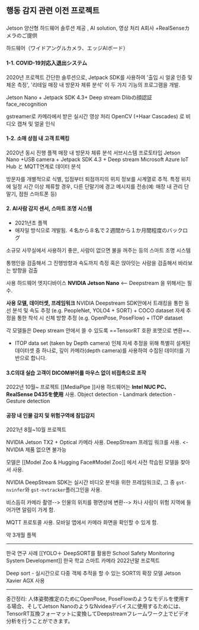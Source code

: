 ## 행동 감지 관련 이전 프로젝트

### 

Jetson 양산형 하드웨어 솔루션 제공 , AI solution, 영상 처리  A회사
+RealSenseカメラのご提供

하드웨어（ワイドアングルカメラ、エッジAIボード）
#### 1-1. COVID-19対応入退出システム
2020년 프로젝트
간단한 솔루션으로,  Jetpack SDK를 사용하여
'출입 시 얼굴 인증 및 체온 측정', '리테일 매장 내 방문자 체류 분석'
이 두 가지 기능의 프로그램을 개발.

Jetson Nano + Jetpack SDK 4.3+ Deep stream
Dlibの顔認証 face_recognition

gstreamer로 카메라에서 받은 실시간 영상 처리
OpenCV (+Haar Cascades) 로 비디오 캡쳐 및 얼굴 인식 

#### 1-2. 소매 상점 내 고객 트렉킹
2020년 동시 진행 플젝
매장 내 방문자 체류 분석 서브시스템 프로토타입
Jetson Nano +USB camera +  Jetpack SDK 4.3 + Deep stream
Microsoft Azure IoT Hub と MQTT연계로 데이터 분석

방문자를 개별적으로 식별, 입점부터 퇴점까지의 위치 정보를 시계열로 추적.
특정 위치에 일정 시간 이상 체류할 경우, 다른 단말기에 경고 메시지를 전송(예: 매장 내 관리 단말기, 점원 스마트폰 등)


#### 2. AI사람 감지 센서, 스마트 조명 시스템
- 2021년초 플젝
- 애자일 방식으로 개발됨. ４名から８名で２週間から１か月間程度のバックログ

소규모 사무실에서 사용하기 좋은,
 사람이 없으면 불을 꺼주는 등의 스마트 조명 시스템

 통행인을 검출해서 그 진행방향과 속도까지 측정
 혹은 앉아잇는 사람을 검출해서 바라보는 방향을 검출

사용 하드웨어 엣지디바이스
 **NVIDIA Jetson Nano** <--  Deepstream 을 위해서는 필수.

**사용 모델, 데이터셋, 프레임워크**
NVIDIA Deepstream SDK안에서 
트래킹을 통한 동선 분석 및 속도 추정 (e.g. PeopleNet, YOLO4 + SORT) + COCO dataset
자세 추정을 통한 착석 시 신체 방향 추정 (e.g. OpenPose, PoseFlow) + ITOP dataset 

각 모델들은 Deep stream 안에서 쓸 수 있도록 ==TensorRT 호환 포맷으로 변환==.


- ITOP data set (taken by Depth camera)
	인체 자세 추정을 위해 특별히 설계된 데이터셋 중 하나로, 깊이 카메라(depth camera)를 사용하여 수집된 데이터를 기반으로 합니다.


#### 3.C의대 실습 고객이 DICOM뷰어를 마우스 없이 비접촉으로 조작

2022년 10월~ 프로젝트
[[MediaPipe ]]사용
하드웨어는 **Intel NUC PC、RealSense D435を使用** 사용.
Object detection - Landmark detection - Gesture detection



#### 공장 내 인물 감지 및 위험구역에 침입감지
2021년 8월~10월 프로젝트

NVIDIA Jetson TX2 + Optical 카메라 사용.
DeepStream 프레임 워크를 사용.  <- NVIDIA 제품 없으면 불가능

모델은 [[Model Zoo & Hugging Face#Model Zoo]] 에서 사전 학습된 모델을 찾아서 사용.

NVIDIA DeepStream SDK는 실시간 비디오 분석을 위한 프레임워크로, 
그 중 `gst-nvinfer`와 `gst-nvtracker`플러그인을 사용.

비스듬히 카메라 촬영-->  인물의 위치를 평면상에 변환-->
차나 사람이 위험 지역에 들어가면 알림이 가게 함.

MQTT 프로토콜 사용.
모바일 앱에서 카메라 화면을 확인할 수 있게 함.

약 3개월 플젝

-------------

한국 연구 사례
[[YOLO＋ DeepSORT를 활용한 School Safety Monitoring System Development]]
한국 학교 스마트 카메라 
2022년말 프로젝트

Deep sort - 실시간으로 다중 객체 추적을 할 수 있는 SORT의 확장 모델
Jetson Xavier AGX 사용 

------------
중간정리: 
人体姿勢推定のためにOpenPose, PoseFlowのようなモデルを使用する場合、そしてJetson NanoのようなNvideaデバイスに使用するためには、TensorRT互換フォーマットに変換してDeepstreamフレームワーク上でビデオ分析を行うことができます。